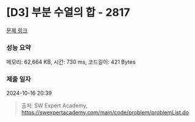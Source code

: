 # [D3] 부분 수열의 합 - 2817 

[문제 링크](https://swexpertacademy.com/main/code/problem/problemDetail.do?contestProbId=AV7IzvG6EksDFAXB) 

### 성능 요약

메모리: 62,664 KB, 시간: 730 ms, 코드길이: 421 Bytes

### 제출 일자

2024-10-16 20:39



> 출처: SW Expert Academy, https://swexpertacademy.com/main/code/problem/problemList.do